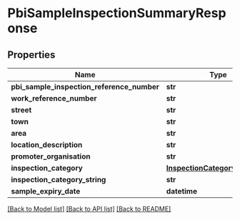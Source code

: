 # PbiSampleInspectionSummaryResponse

## Properties
Name | Type | Description | Notes
------------ | ------------- | ------------- | -------------
**pbi_sample_inspection_reference_number** | **str** |  | 
**work_reference_number** | **str** |  | 
**street** | **str** |  | 
**town** | **str** |  | [optional] 
**area** | **str** |  | [optional] 
**location_description** | **str** |  | 
**promoter_organisation** | **str** |  | 
**inspection_category** | [**InspectionCategoryResponse**](InspectionCategoryResponse.md) |  | 
**inspection_category_string** | **str** |  | 
**sample_expiry_date** | **datetime** |  | 

[[Back to Model list]](../README.md#documentation-for-models) [[Back to API list]](../README.md#documentation-for-api-endpoints) [[Back to README]](../README.md)

